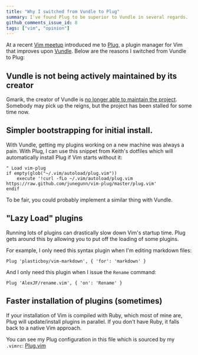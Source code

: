 ```yaml
---
title: "Why I switched from Vundle to Plug"
summary: I've found Plug to be superior to Vundle in several regards.
github_comments_issue_id: 8
tags: ["vim", "opinion"]
---
```


At a recent [Vim meetup][keith smiley] introduced me to [Plug],
a plugin manager for Vim that improves upon [Vundle]. Below are the reasons
I switched from Vundle to Plug:

## Vundle is not being actively maintained by its creator

Gmarik, the creator of Vundle is [no longer able to maintain the
project](https://github.com/gmarik/Vundle.vim/issues/608). Somebody may pick up
the reigns, but the project has been stalled for some time now.

## Simpler bootstrapping for initial install.

With Vundle, getting my plugins working on a new machine was always a pain.
With Plug, I can use this snippet from Keith's dotfiles which will
automatically install Plug if Vim starts without it:

```vim
" Load vim-plug
if empty(glob("~/.vim/autoload/plug.vim"))
    execute '!curl -fLo ~/.vim/autoload/plug.vim https://raw.github.com/junegunn/vim-plug/master/plug.vim'
endif
```

To be fair, you could probably implement a similar thing with Vundle.

## "Lazy Load" plugins

Running lots of plugins can drastically slow down Vim's startup time. Plug gets
around this by allowing you to put off the loading of some plugins.

For example, I only need this syntax plugin when I'm editing markdown files:

```vim
Plug 'plasticboy/vim-markdown', { 'for': 'markdown' }
```

And I only need this plugin when I issue the `Rename` command:

```vim
Plug 'AlexJF/rename.vim', { 'on': 'Rename' }
```

## Faster installation of plugins (sometimes)

If your installation of Vim is compiled with Ruby, which most of mine are, Plug
will update/install plugins in parallel. If you don't have Ruby, it falls back
to a native Vim approach.

You can see my Plug configuration in this file which is sourced by my `.vimrc`:
[Plug.vim]

[vim meetup]: https://groups.google.com/forum/#!forum/vimsf
[plug]: https://github.com/junegunn/vim-plug
[keith smiley]: https://smileykeith.com/
[vundle]: https://github.com/gmarik/Vundle.vim
[plug.vim]: https://github.com/captbaritone/dotfiles/blob/master/vim/plug.vim
